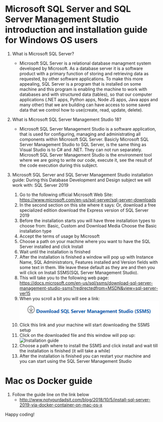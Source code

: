 # Microsoft SQL Server and SQL Server Management Studio introduction and installation guide for Windows OS users


1. What is Microsoft SQL Server?
    - Microsoft SQL Server is a relational database managment system developed by Microsoft. As a database server it is a software product with a primary function of storing and retrieving data as requested, by other software applications.
To make this more appealing, SQL Server is a program that is installed on some machine and this program is enabling the machine to work with databases and with structured data (tables), so that our computer applications (.NET apps, Python apps, Node JS apps, Java apps  and many other) that we are building can have access to some saved data that we control how to use(create, read, update, delete).

2. What is  Microsoft SQL Server Management Studio 18?
    - Microsoft SQL Server Management Studio is a software application, that is used for configuring, managing and administrating all components within Microsoft SQL Server.
Basicly Microsoft SQL Server Management Studio to SQL Server,  is the same thing as Visual Studio is to C# and .NET. They can not run separately.
Microsoft SQL Server Management Studio is the environment tool where we are going to write our code, execute it,  see the result of the code execution during this subject.

3. Microsoft SQL Server and SQL Server Management Studio installation guide:
    During this Database Development and Design subject we will work with:
    SQL Server 2019
    1. Go to the following official Microsoft Web Site:
https://www.microsoft.com/en-us/sql-server/sql-server-downloads
    2. In the second section on this site where it says: 
Or, download a free specialized edition
download the Express version of SQL Server 2019
    3. Before the installation starts you will have three installation types to choose from:
Basic, Custom and Download Media
Choose the Basic installation type
    4. Accept the terms of usage by Microsoft
    5. Choose a path on your machine where you want to have the SQL Server installed and click Install
    6. Wait until  the installation is finished
    7. After the installation is finished a window will pop up with Instance Name, SQL Administrators, Features installed and Version fields with some text in them.
We leave these default as they are and then you will click on Install SSMS(SQL Server Management Studio).
    8. This will take you to the following web page:
https://docs.microsoft.com/en-us/sql/ssms/download-sql-server-management-studio-ssms?redirectedfrom=MSDN&view=sql-server-ver15
    9. When you scroll a bit you will see a link:
    ![Download link](img/image2.png)
    10. Click this link and your machine will start downloading the SSMS setup
    11. Click on the downloaded file and this window will pop up:
	![Installation guide](img/image1.png)
    12. Choose a path where to install the SSMS and click install and wait till the installation is finished (it will take a while)
    13. After the installation is finished you can restart your machine and you can start using the SQL Server Management Studio

# Mac os Docker guide

1. Follow the guide line on the link below
	* http://www.notyourdadsit.com/blog/2018/10/5/install-sql-server-2019-via-docker-container-on-mac-os-x

Happy coding!
















